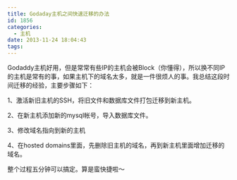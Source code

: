 ```yaml
---
title: Godaday主机之间快速迁移的办法
id: 1856
categories:
  - 主机
date: 2013-11-24 18:04:43
tags:
---
```


Godaddy主机好用，但是常常有些IP的主机会被Block（你懂得），所以换不同IP的主机是常有的事，如果主机下的域名太多，就是一件很烦人的事。我总结这段时间迁移的经验，主要步骤如下：

1、激活新旧主机的SSH，将旧文件和数据库文件打包迁移到新主机。

2、在新主机添加新的mysql帐号，导入数据库文件。

3、修改域名指向到新的主机

4、在hosted domains里面，先删除旧主机的域名，再到新主机里面增加迁移的域名。

整个过程五分钟可以搞定。算是蛮快捷啦～